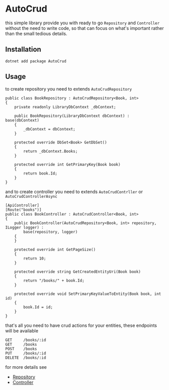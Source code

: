 # AutoCrud

this simple library provide you with ready to go `Repository` and `Controller` without the need to write code,
so that can focus on what's important rather than the small tedious details.


## Installation

    dotnet add package AutoCrud


## Usage

to create repository you need to extends `AutoCrudRepository`

    public class BookRepository : AutoCrudRepository<Book, int>
    {
        private readonly LibraryDbContext _dbContext;

        public BookRepository(LibraryDbContext dbContext) : base(dbContext)
        {
            _dbContext = dbContext;
        }

        protected override DbSet<Book> GetDbSet()
        {
            return _dbContext.Books;
        }

        protected override int GetPrimaryKey(Book book)
        {
            return book.Id;
        }
    }
    
    
and to create controller you need to extends `AutoCrudContrller` or `AutoCrudControllerAsync`


    [ApiController]
    [Route("books")]
    public class BookController : AutoCrudController<Book, int>
    {
        public BookController(AutoCrudRepository<Book, int> repository, ILogger logger) :
            base(repository, logger)
        {
        }

        protected override int GetPageSize()
        {
            return 10;
        }

        protected override string GetCreatedEntityUri(Book book)
        {
            return "/books/" + book.Id;
        }

        protected override void SetPrimaryKeyValueToEntity(Book book, int id)
        {
            book.Id = id;
        }
    }


that's all you need to have crud actions for your entities, these endpoints will be available 

    GET     /books/:id
    GET     /books
    POST    /books
    PUT     /books/:id
    DELETE  /books/:id
        
 


for more details see 
    
- [Repository](Docs/Repository.md)
- [Controller](Docs/Controller.md)